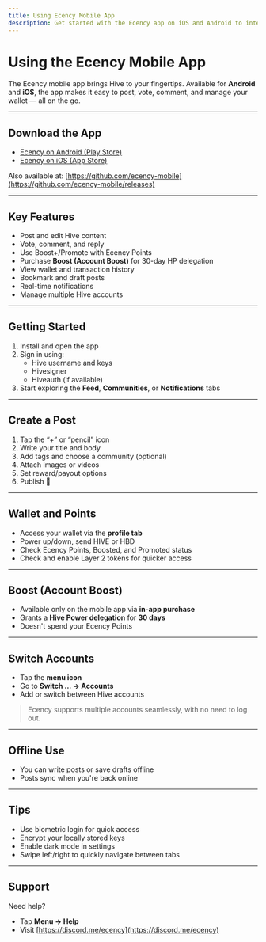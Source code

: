 ```yaml
---
title: Using Ecency Mobile App
description: Get started with the Ecency app on iOS and Android to interact with Hive anywhere.
---
```


# Using the Ecency Mobile App

The Ecency mobile app brings Hive to your fingertips. Available for **Android** and **iOS**, the app makes it easy to post, vote, comment, and manage your wallet — all on the go.

---

## Download the App

- [Ecency on Android (Play Store)](https://android.ecency.com)
- [Ecency on iOS (App Store)](https://ios.ecency.com)

Also available at: [https://github.com/ecency-mobile](https://github.com/ecency-mobile/releases)

---

## Key Features

- Post and edit Hive content
- Vote, comment, and reply
- Use Boost+/Promote with Ecency Points
- Purchase **Boost (Account Boost)** for 30-day HP delegation
- View wallet and transaction history
- Bookmark and draft posts
- Real-time notifications
- Manage multiple Hive accounts

---

## Getting Started

1. Install and open the app
2. Sign in using:
    - Hive username and keys
    - Hivesigner
    - Hiveauth (if available)
3. Start exploring the **Feed**, **Communities**, or **Notifications** tabs

---

## Create a Post

1. Tap the “+” or “pencil” icon
2. Write your title and body
3. Add tags and choose a community (optional)
4. Attach images or videos
5. Set reward/payout options
6. Publish 🎉

---

## Wallet and Points

- Access your wallet via the **profile tab**
- Power up/down, send HIVE or HBD
- Check Ecency Points, Boosted, and Promoted status
- Check and enable Layer 2 tokens for quicker access

---

## Boost (Account Boost)

- Available only on the mobile app via **in-app purchase**
- Grants a **Hive Power delegation** for **30 days**
- Doesn't spend your Ecency Points

---

## Switch Accounts

- Tap the **menu icon**
- Go to **Switch ... → Accounts**
- Add or switch between Hive accounts

> Ecency supports multiple accounts seamlessly, with no need to log out.

---

## Offline Use

- You can write posts or save drafts offline
- Posts sync when you're back online

---

## Tips

- Use biometric login for quick access
- Encrypt your locally stored keys
- Enable dark mode in settings
- Swipe left/right to quickly navigate between tabs

---

## Support

Need help?
- Tap **Menu → Help**
- Visit [https://discord.me/ecency](https://discord.me/ecency)
